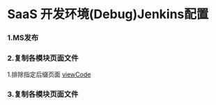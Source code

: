 # SaaS 开发环境\(Debug\)Jenkins配置

### 1.MS发布

### 2.复制各模块页面文件
1.排除指定后缀页面
[viewCode](/command/SAAS_CMD/CopyView.md)

### 3.复制各模块页面文件

